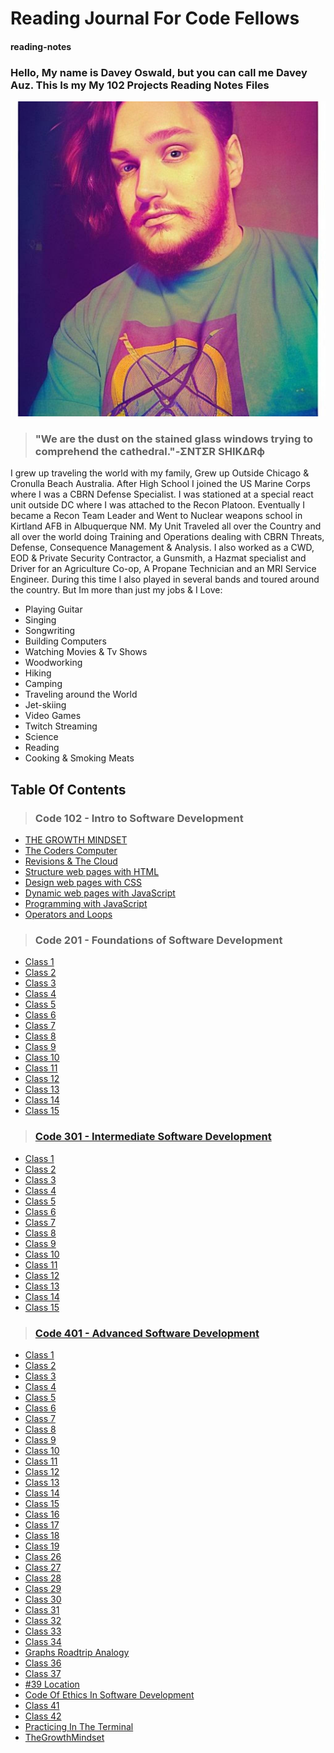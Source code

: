 # Reading Journal For Code Fellows

#### reading-notes

### Hello, My name is Davey Oswald, but you can call me Davey Auz. This Is my My 102 Projects Reading Notes Files

![Photo of Me](DaveyPhoto1.jpg)

>### "We are the dust on the stained glass windows trying to comprehend the cathedral."-ΣNTΣR SHIKΔRф

I grew up traveling the world with my family, Grew up Outside Chicago & Cronulla Beach Australia. After High School I joined the US Marine Corps where I was a CBRN Defense Specialist. I was stationed at a special react unit outside DC where I was attached to the Recon Platoon. Eventually I became a Recon Team Leader and Went to Nuclear weapons school in Kirtland AFB in Albuquerque NM. My Unit Traveled all over the Country and all over the world doing Training and Operations dealing with CBRN Threats, Defense, Consequence Management & Analysis. I also worked as a CWD, EOD & Private Security Contractor, a Gunsmith, a Hazmat specialist and Driver for an Agriculture Co-op, A Propane Technician and an MRI Service Engineer. During this time I also played in several bands and toured around the country. But Im more than just my jobs & I Love:

* Playing Guitar
* Singing
* Songwriting
* Building Computers
* Watching Movies & Tv Shows
* Woodworking
* Hiking
* Camping
* Traveling around the World
* Jet-skiing
* Video Games
* Twitch Streaming
* Science
* Reading
* Cooking & Smoking Meats

## Table Of Contents

>### Code 102 - Intro to Software Development

* [THE GROWTH MINDSET](./CODE_102/Class1.md)
* [The Coders Computer](./CODE_102/Class2.md)
* [Revisions & The Cloud](./CODE_102/Class3.md)
* [Structure web pages with HTML](./CODE_102/Class4.md)
* [Design web pages with CSS](./CODE_102/Class5.md)
* [Dynamic web pages with JavaScript](./CODE_102/Class6.md)
* [Programming with JavaScript](./CODE_102/Class7.md)
* [Operators and Loops](./CODE_102/Class8.md)

>### Code 201 - Foundations of Software Development

* [Class 1](./CODE_201/Class1.md)
* [Class 2](./CODE_201/Class2.md)
* [Class 3](./CODE_201/Class3.md)
* [Class 4](./CODE_201/Class4.md)
* [Class 5](./CODE_201/Class5.md)
* [Class 6](./CODE_201/Class6.md)
* [Class 7](./CODE_201/Class7.md)
* [Class 8](./CODE_201/Class8.md)
* [Class 9](./CODE_201/Class9.md)
* [Class 10](./CODE_201/Class10.md)
* [Class 11](./CODE_201/Class11.md)
* [Class 12](./CODE_201/Class12.md)
* [Class 13](./CODE_201/Class13.md)
* [Class 14](./CODE_201/Class14.md)
* [Class 15](./CODE_201/Class15.md)

>### [Code 301 - Intermediate Software Development](./Code%20301%20-%20Intermediate%20Software%20Development/)

* [Class 1](./CODE_301/Class1.md)
* [Class 2](./CODE_301/Class2.md)
* [Class 3](./CODE_301/Class3.md)
* [Class 4](./CODE_301/Class4.md)
* [Class 5](./CODE_301/Class5.md)
* [Class 6](./CODE_301/Class6.md)
* [Class 7](./CODE_301/Class7.md)
* [Class 8](./CODE_301/Class8.md)
* [Class 9](./CODE_301/Class9.md)
* [Class 10](./CODE_301/Class10.md)
* [Class 11](./CODE_301/Class11.md)
* [Class 12](./CODE_301/Class12.md)
* [Class 13](./CODE_301/Class13.md)
* [Class 14](./CODE_301/Class14.md)
* [Class 15](./CODE_301/Class15.md)

>### [Code 401 - Advanced Software Development](./Code%20401%20-%20Advanced%20Software%20Development/)
* [Class 1](./CODE_401/Class1.md)
* [Class 2](./CODE_401/Class2.md)
* [Class 3](./CODE_401/Class3.md)
* [Class 4](./CODE_401/Class4.md)
* [Class 5](./CODE_401/Class5.md)
* [Class 6](./CODE_401/Class6.md)
* [Class 7](./CODE_401/Class7.md)
* [Class 8](./CODE_401/Class8.md)
* [Class 9](./CODE_401/Class9.md)
* [Class 10](./CODE_401/Class10.md)
* [Class 11](./CODE_401/Class11.md)
* [Class 12](./CODE_401/Class12.md)
* [Class 13](./CODE_401/Class13.md)
* [Class 14](./CODE_401/Class14.md)
* [Class 15](./CODE_401/Class15.md)
* [Class 16](./CODE_401/Class16.md)
* [Class 17](./CODE_401/Class17.md)
* [Class 18](./CODE_401/Class18.md)
* [Class 19](./CODE_401/Class19.md)
* [Class 26](./CODE_401/Class26.md)
* [Class 27](./CODE_401/Class27.md)
* [Class 28](./CODE_401/Class28.md)
* [Class 29](./CODE_401/Class29.md)
* [Class 30](./CODE_401/Class30.md)
* [Class 31](./CODE_401/Class31.md)
* [Class 32](./CODE_401/Class32.md)
* [Class 33](./CODE_401/Class33.md)
* [Class 34](./CODE_401/Class34.md)
* [Graphs Roadtrip Analogy](./CODE_401/GraphsAnalogy.md)
* [Class 36](./CODE_401/Class36.md)
* [Class 37](./CODE_401/Class37.md)
* [#39 Location](./CODE_401/Location.md)
* [Code Of Ethics In Software Development](./CODE_401/Code_Of_Ethics.md)
* [Class 41](./CODE_401/Class41.md)
* [Class 42](./CODE_401/Class42.md)
* [Practicing In The Terminal](./CODE_401/PracticingInTheTerminal.md)
* [TheGrowthMindset](./CODE_401/TheGrowthMindset.md) 